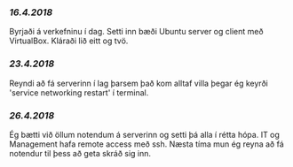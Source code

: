 ### *16.4.2018*

Byrjaði á verkefninu í dag. Setti inn bæði Ubuntu server og client með VirtualBox. Kláraði lið eitt og tvö.

### *23.4.2018*

Reyndi að fá serverinn í lag þarsem það kom alltaf villa þegar ég keyrði 'service networking restart' í terminal.

### *26.4.2018*

Ég bætti við öllum notendum á serverinn og setti þá alla í rétta hópa. IT og Management hafa remote access með ssh. Næsta tíma mun ég reyna að fá notendur til þess að geta skráð sig inn.
